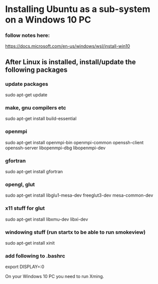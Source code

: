 # Installing Ubuntu as a sub-system on a Windows 10 PC

### follow notes here:
https://docs.microsoft.com/en-us/windows/wsl/install-win10


## After Linux is installed, install/update the following packages

### update packages
sudo apt-get update

### make, gnu compilers etc
sudo apt-get install build-essential

### openmpi
sudo apt-get install openmpi-bin openmpi-common openssh-client openssh-server libopenmpi-dbg libopenmpi-dev

### gfortran
sudo apt-get install gfortran

### opengl, glut
sudo apt-get install libglu1-mesa-dev freeglut3-dev mesa-common-dev

### x11 stuff for glut
sudo apt-get install libxmu-dev libxi-dev

### windowing stuff (run startx to be able to run smokeview)
sudo apt-get install xinit

### add following to .bashrc 

export DISPLAY=:0

On your Windows 10 PC you need to run Xming.


